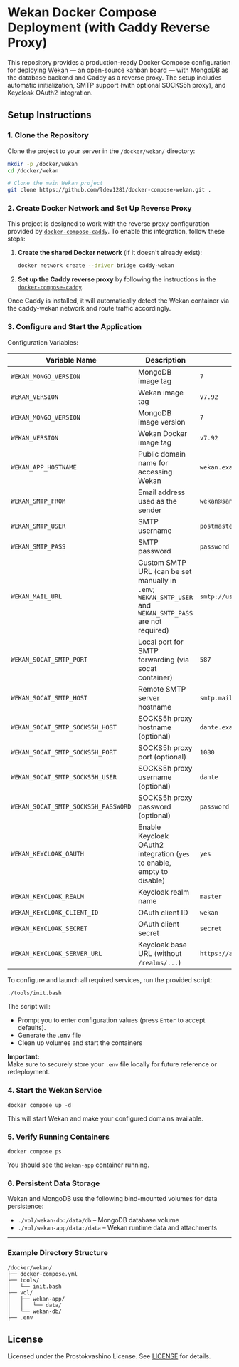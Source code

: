 # Wekan Docker Compose Deployment (with Caddy Reverse Proxy)

This repository provides a production-ready Docker Compose configuration for deploying [Wekan](https://wekan.github.io/) — an open-source kanban board — with MongoDB as the database backend and Caddy as a reverse proxy. The setup includes automatic initialization, SMTP support (with optional SOCKS5h proxy), and Keycloak OAuth2 integration.

## Setup Instructions

### 1. Clone the Repository

Clone the project to your server in the `/docker/wekan/` directory:

```bash
mkdir -p /docker/wekan
cd /docker/wekan

# Clone the main Wekan project
git clone https://github.com/ldev1281/docker-compose-wekan.git .
```
### 2. Create Docker Network and Set Up Reverse Proxy

This project is designed to work with the reverse proxy configuration provided by [`docker-compose-caddy`](https://github.com/ldev1281/docker-compose-caddy). To enable this integration, follow these steps:

1. **Create the shared Docker network** (if it doesn't already exist):

   ```bash
   docker network create --driver bridge caddy-wekan
   ```

2. **Set up the Caddy reverse proxy** by following the instructions in the [`docker-compose-caddy`](https://github.com/ldev1281/docker-compose-caddy).  

Once Caddy is installed, it will automatically detect the Wekan container via the caddy-wekan network and route traffic accordingly.

### 3. Configure and Start the Application

Configuration Variables:

| Variable Name                      | Description                                         | Default Value                                                 |
|-----------------------------------|------------------------------------------------------|---------------------------------------------------------------|
| `WEKAN_MONGO_VERSION`             | MongoDB image tag                                                                                                    | `7`                                                             |
| `WEKAN_VERSION`                   | Wekan image tag                                                          | `v7.92`                                   |
| `WEKAN_MONGO_VERSION`              | MongoDB image version                                                   | `7`                                       |
| `WEKAN_VERSION`                    | Wekan Docker image tag                                                  | `v7.92`                                   |
| `WEKAN_APP_HOSTNAME`              | Public domain name for accessing Wekan                                   | `wekan.example.com`                       |
| `WEKAN_SMTP_FROM`                 | Email address used as the sender                                         | `wekan@sandbox123.mailgun.org`            |
| `WEKAN_SMTP_USER`                 | SMTP username                                                            | `postmaster@sandbox123.mailgun.org`       |
| `WEKAN_SMTP_PASS`                 | SMTP password                                                            | `password`                                |
| `WEKAN_MAIL_URL`                  | Custom SMTP URL (can be set manually in `.env`; `WEKAN_SMTP_USER` and `WEKAN_SMTP_PASS` are not required)                                                   | `smtp://user:pass@postmaster@sandbox123.mailgun.org:587/` |
| `WEKAN_SOCAT_SMTP_PORT`           | Local port for SMTP forwarding (via socat container)                    | `587`                                      |
| `WEKAN_SOCAT_SMTP_HOST`           | Remote SMTP server hostname                                             | `smtp.mailgun.org`                         |
| `WEKAN_SOCAT_SMTP_SOCKS5H_HOST`   | SOCKS5h proxy hostname (optional)                                       | `dante.example.com`                        |
| `WEKAN_SOCAT_SMTP_SOCKS5H_PORT`   | SOCKS5h proxy port (optional)                                           | `1080`                                     |
| `WEKAN_SOCAT_SMTP_SOCKS5H_USER`   | SOCKS5h proxy username (optional)                                       | `dante`                                    |
| `WEKAN_SOCAT_SMTP_SOCKS5H_PASSWORD`| SOCKS5h proxy password (optional)                                       |`password`                                 |
| `WEKAN_KEYCLOAK_OAUTH`            | Enable Keycloak OAuth2 integration (`yes` to enable, empty to disable) | `yes`                                       |
| `WEKAN_KEYCLOAK_REALM`            | Keycloak realm name                                                     | `master`                                   |
| `WEKAN_KEYCLOAK_CLIENT_ID`        | OAuth client ID                                                         | `wekan`                                    |
| `WEKAN_KEYCLOAK_SECRET`           | OAuth client secret                                                     | `secret`                                   |
| `WEKAN_KEYCLOAK_SERVER_URL`       | Keycloak base URL (without `/realms/...`)                              | `https://auth.example.com`                  |

To configure and launch all required services, run the provided script:

```bash
./tools/init.bash
```

The script will:

- Prompt you to enter configuration values (press `Enter` to accept defaults).
- Generate the .env file
- Clean up volumes and start the containers

**Important:**  
Make sure to securely store your `.env` file locally for future reference or redeployment.


### 4. Start the Wekan Service

```
docker compose up -d
```

This will start Wekan and make your configured domains available.

### 5. Verify Running Containers

```
docker compose ps
```

You should see the `Wekan-app` container running.

### 6. Persistent Data Storage

Wekan and MongoDB use the following bind-mounted volumes for data persistence:

- `./vol/wekan-db:/data/db` – MongoDB database volume
- `./vol/wekan-app/data:/data` – Wekan runtime data and attachments

---

### Example Directory Structure

```
/docker/wekan/
├── docker-compose.yml
├── tools/
│   └── init.bash
├── vol/
│   ├── wekan-app/
│   │   └── data/
│   └── wekan-db/
├── .env
```

## License

Licensed under the Prostokvashino License. See [LICENSE](LICENSE) for details.